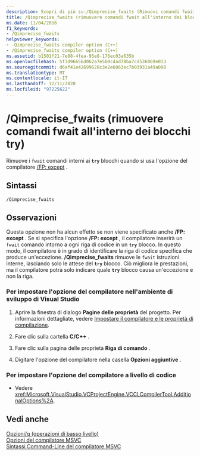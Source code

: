 ```yaml
---
description: Scopri di più su:/Qimprecise_fwaits (Rimuovi comandi fwait all'interno dei blocchi try)
title: /Qimprecise_fwaits (rimuovere comandi fwait all'interno dei blocchi try)
ms.date: 11/04/2016
f1_keywords:
- /Qimprecise_fwaits
helpviewer_keywords:
- -Qimprecise_fwaits compiler option (C++)
- /Qimprecise_fwaits compiler option (C++)
ms.assetid: b1501f21-7e08-4fea-95e8-176ec03a635b
ms.openlocfilehash: 5f3d96656d062a7e5b0c4ad78ba7cd536069e013
ms.sourcegitcommit: d6af41e42699628c3e2e6063ec7b03931a49a098
ms.translationtype: MT
ms.contentlocale: it-IT
ms.lasthandoff: 12/11/2020
ms.locfileid: "97225622"
---
```

# <a name="qimprecise_fwaits-remove-fwaits-inside-try-blocks"></a>/Qimprecise_fwaits (rimuovere comandi fwait all'interno dei blocchi try)

Rimuove i `fwait` comandi interni ai **`try`** blocchi quando si usa l'opzione del compilatore [/FP: except](fp-specify-floating-point-behavior.md) .

## <a name="syntax"></a>Sintassi

```
/Qimprecise_fwaits
```

## <a name="remarks"></a>Osservazioni

Questa opzione non ha alcun effetto se non viene specificato anche **/FP: except** . Se si specifica l'opzione **/FP: except** , il compilatore inserirà un `fwait` comando intorno a ogni riga di codice in un **`try`** blocco. In questo modo, il compilatore è in grado di identificare la riga di codice specifica che produce un'eccezione. **/Qimprecise_fwaits** rimuove le `fwait` istruzioni interne, lasciando solo le attese del **`try`** blocco. Ciò migliora le prestazioni, ma il compilatore potrà solo indicare quale **`try`** blocco causa un'eccezione e non la riga.

### <a name="to-set-this-compiler-option-in-the-visual-studio-development-environment"></a>Per impostare l'opzione del compilatore nell'ambiente di sviluppo di Visual Studio

1. Aprire la finestra di dialogo **Pagine delle proprietà** del progetto. Per informazioni dettagliate, vedere [Impostare il compilatore e le proprietà di compilazione](../working-with-project-properties.md).

1. Fare clic sulla cartella **C/C++** .

1. Fare clic sulla pagina delle proprietà **Riga di comando** .

1. Digitare l'opzione del compilatore nella casella **Opzioni aggiuntive** .

### <a name="to-set-this-compiler-option-programmatically"></a>Per impostare l'opzione del compilatore a livello di codice

- Vedere <xref:Microsoft.VisualStudio.VCProjectEngine.VCCLCompilerTool.AdditionalOptions%2A>.

## <a name="see-also"></a>Vedi anche

[Opzioni/q (operazioni di basso livello)](q-options-low-level-operations.md)<br/>
[Opzioni del compilatore MSVC](compiler-options.md)<br/>
[Sintassi Command-Line del compilatore MSVC](compiler-command-line-syntax.md)
